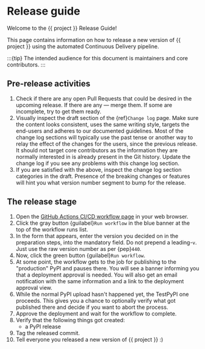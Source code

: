# Release guide

Welcome to the {{ project }} Release Guide!

This page contains information on how to release a new version
of {{ project }} using the automated Continuous Delivery pipeline.

:::{tip}
The intended audience for this document is maintainers and core contributors.
:::


## Pre-release activities

1. Check if there are any open Pull Requests that could be
   desired in the upcoming release. If there are any — merge
   them. If some are incomplete, try to get them ready.
2. Visually inspect the draft section of the {ref}`Change log`
   page. Make sure the content looks consistent, uses the same
   writing style, targets the end-users and adheres to our
   documented guidelines.
   Most of the change log sections will typically use the past
   tense or another way to relay the effect of the changes for
   the users, since the previous release.
   It should not target core contributors as the information
   they are normally interested in is already present in the
   Git history.
   Update the change log if you see any problems with
   this change log section.
3. If you are satisfied with the above, inspect the change log
   section categories in the draft. Presence of the breaking
   changes or features will hint you what version number
   segment to bump for the release.

## The release stage

1. Open the [GitHub Actions CI/CD workflow page][GitHub Actions
   CI/CD workflow] in your web browser.
2. Click the gray button {guilabel}`Run workflow` in the blue
   banner at the top of the workflow runs list.
3. In the form that appears, enter the version you decided on
   in the preparation steps, into the mandatory field. Do not
   prepend a leading-`v`. Just use the raw version number as
   per {pep}`440`.
4. Now, click the green button {guilabel}`Run workflow`.
5. At some point, the workflow gets to the job for publishing
   to the "production" PyPI and pauses there. You will see a
   banner informing you that a deployment approval is needed.
   You will also get an email notification with the same
   information and a link to the deployment approval view.
6. While the normal PyPI upload hasn't happened yet, the
   TestPyPI one proceeds. This gives you a chance to optionally
   verify what got published there and decide if you want to
   abort the process.
7. Approve the deployment and wait for the workflow to complete.
8. Verify that the following things got created:
   - a PyPI release
9. Tag the released commit.
10. Tell everyone you released a new version of {{ project }} :)


[GitHub Actions CI/CD workflow]:
https://github.com/ansible/awx_plugins.interfaces/actions/workflows/ci-cd.yml
